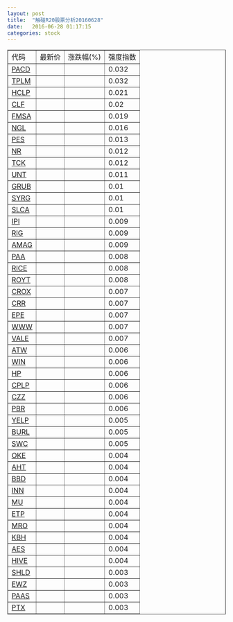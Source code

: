 ```yaml
---
layout: post
title:  "触碰R20股票分析20160628"
date:   2016-06-28 01:17:15
categories: stock
---
```

<script type="text/javascript">
var stockList = []
stockList.push('gb_pacd');
stockList.push('gb_tplm');
stockList.push('gb_hclp');
stockList.push('gb_clf');
stockList.push('gb_fmsa');
stockList.push('gb_ngl');
stockList.push('gb_pes');
stockList.push('gb_nr');
stockList.push('gb_tck');
stockList.push('gb_unt');
stockList.push('gb_grub');
stockList.push('gb_syrg');
stockList.push('gb_slca');
stockList.push('gb_ipi');
stockList.push('gb_rig');
stockList.push('gb_amag');
stockList.push('gb_paa');
stockList.push('gb_rice');
stockList.push('gb_royt');
stockList.push('gb_crox');
stockList.push('gb_crr');
stockList.push('gb_epe');
stockList.push('gb_www');
stockList.push('gb_vale');
stockList.push('gb_atw');
stockList.push('gb_win');
stockList.push('gb_hp');
stockList.push('gb_cplp');
stockList.push('gb_czz');
stockList.push('gb_pbr');
stockList.push('gb_yelp');
stockList.push('gb_burl');
stockList.push('gb_swc');
stockList.push('gb_oke');
stockList.push('gb_aht');
stockList.push('gb_bbd');
stockList.push('gb_inn');
stockList.push('gb_mu');
stockList.push('gb_etp');
stockList.push('gb_mro');
stockList.push('gb_kbh');
stockList.push('gb_aes');
stockList.push('gb_hive');
stockList.push('gb_shld');
stockList.push('gb_ewz');
stockList.push('gb_paas');
stockList.push('gb_ptx');
</script>

<table border="1">
 <tr>
 <td>代码</td>
  <td>最新价</td>
  <td>涨跌幅(%)</td>
 <td>强度指数</td>
</tr>
  <tr id="pacd"><td><a href="http://stock.finance.sina.com.cn/usstock/quotes/PACD.html" target="_blank">PACD</a></td><td></td><td></td><td>0.032</td></tr>
  <tr id="tplm"><td><a href="http://stock.finance.sina.com.cn/usstock/quotes/TPLM.html" target="_blank">TPLM</a></td><td></td><td></td><td>0.032</td></tr>
  <tr id="hclp"><td><a href="http://stock.finance.sina.com.cn/usstock/quotes/HCLP.html" target="_blank">HCLP</a></td><td></td><td></td><td>0.021</td></tr>
  <tr id="clf"><td><a href="http://stock.finance.sina.com.cn/usstock/quotes/CLF.html" target="_blank">CLF</a></td><td></td><td></td><td>0.02</td></tr>
  <tr id="fmsa"><td><a href="http://stock.finance.sina.com.cn/usstock/quotes/FMSA.html" target="_blank">FMSA</a></td><td></td><td></td><td>0.019</td></tr>
  <tr id="ngl"><td><a href="http://stock.finance.sina.com.cn/usstock/quotes/NGL.html" target="_blank">NGL</a></td><td></td><td></td><td>0.016</td></tr>
  <tr id="pes"><td><a href="http://stock.finance.sina.com.cn/usstock/quotes/PES.html" target="_blank">PES</a></td><td></td><td></td><td>0.013</td></tr>
  <tr id="nr"><td><a href="http://stock.finance.sina.com.cn/usstock/quotes/NR.html" target="_blank">NR</a></td><td></td><td></td><td>0.012</td></tr>
  <tr id="tck"><td><a href="http://stock.finance.sina.com.cn/usstock/quotes/TCK.html" target="_blank">TCK</a></td><td></td><td></td><td>0.012</td></tr>
  <tr id="unt"><td><a href="http://stock.finance.sina.com.cn/usstock/quotes/UNT.html" target="_blank">UNT</a></td><td></td><td></td><td>0.011</td></tr>
  <tr id="grub"><td><a href="http://stock.finance.sina.com.cn/usstock/quotes/GRUB.html" target="_blank">GRUB</a></td><td></td><td></td><td>0.01</td></tr>
  <tr id="syrg"><td><a href="http://stock.finance.sina.com.cn/usstock/quotes/SYRG.html" target="_blank">SYRG</a></td><td></td><td></td><td>0.01</td></tr>
  <tr id="slca"><td><a href="http://stock.finance.sina.com.cn/usstock/quotes/SLCA.html" target="_blank">SLCA</a></td><td></td><td></td><td>0.01</td></tr>
  <tr id="ipi"><td><a href="http://stock.finance.sina.com.cn/usstock/quotes/IPI.html" target="_blank">IPI</a></td><td></td><td></td><td>0.009</td></tr>
  <tr id="rig"><td><a href="http://stock.finance.sina.com.cn/usstock/quotes/RIG.html" target="_blank">RIG</a></td><td></td><td></td><td>0.009</td></tr>
  <tr id="amag"><td><a href="http://stock.finance.sina.com.cn/usstock/quotes/AMAG.html" target="_blank">AMAG</a></td><td></td><td></td><td>0.009</td></tr>
  <tr id="paa"><td><a href="http://stock.finance.sina.com.cn/usstock/quotes/PAA.html" target="_blank">PAA</a></td><td></td><td></td><td>0.008</td></tr>
  <tr id="rice"><td><a href="http://stock.finance.sina.com.cn/usstock/quotes/RICE.html" target="_blank">RICE</a></td><td></td><td></td><td>0.008</td></tr>
  <tr id="royt"><td><a href="http://stock.finance.sina.com.cn/usstock/quotes/ROYT.html" target="_blank">ROYT</a></td><td></td><td></td><td>0.008</td></tr>
  <tr id="crox"><td><a href="http://stock.finance.sina.com.cn/usstock/quotes/CROX.html" target="_blank">CROX</a></td><td></td><td></td><td>0.007</td></tr>
  <tr id="crr"><td><a href="http://stock.finance.sina.com.cn/usstock/quotes/CRR.html" target="_blank">CRR</a></td><td></td><td></td><td>0.007</td></tr>
  <tr id="epe"><td><a href="http://stock.finance.sina.com.cn/usstock/quotes/EPE.html" target="_blank">EPE</a></td><td></td><td></td><td>0.007</td></tr>
  <tr id="www"><td><a href="http://stock.finance.sina.com.cn/usstock/quotes/WWW.html" target="_blank">WWW</a></td><td></td><td></td><td>0.007</td></tr>
  <tr id="vale"><td><a href="http://stock.finance.sina.com.cn/usstock/quotes/VALE.html" target="_blank">VALE</a></td><td></td><td></td><td>0.007</td></tr>
  <tr id="atw"><td><a href="http://stock.finance.sina.com.cn/usstock/quotes/ATW.html" target="_blank">ATW</a></td><td></td><td></td><td>0.006</td></tr>
  <tr id="win"><td><a href="http://stock.finance.sina.com.cn/usstock/quotes/WIN.html" target="_blank">WIN</a></td><td></td><td></td><td>0.006</td></tr>
  <tr id="hp"><td><a href="http://stock.finance.sina.com.cn/usstock/quotes/HP.html" target="_blank">HP</a></td><td></td><td></td><td>0.006</td></tr>
  <tr id="cplp"><td><a href="http://stock.finance.sina.com.cn/usstock/quotes/CPLP.html" target="_blank">CPLP</a></td><td></td><td></td><td>0.006</td></tr>
  <tr id="czz"><td><a href="http://stock.finance.sina.com.cn/usstock/quotes/CZZ.html" target="_blank">CZZ</a></td><td></td><td></td><td>0.006</td></tr>
  <tr id="pbr"><td><a href="http://stock.finance.sina.com.cn/usstock/quotes/PBR.html" target="_blank">PBR</a></td><td></td><td></td><td>0.006</td></tr>
  <tr id="yelp"><td><a href="http://stock.finance.sina.com.cn/usstock/quotes/YELP.html" target="_blank">YELP</a></td><td></td><td></td><td>0.005</td></tr>
  <tr id="burl"><td><a href="http://stock.finance.sina.com.cn/usstock/quotes/BURL.html" target="_blank">BURL</a></td><td></td><td></td><td>0.005</td></tr>
  <tr id="swc"><td><a href="http://stock.finance.sina.com.cn/usstock/quotes/SWC.html" target="_blank">SWC</a></td><td></td><td></td><td>0.005</td></tr>
  <tr id="oke"><td><a href="http://stock.finance.sina.com.cn/usstock/quotes/OKE.html" target="_blank">OKE</a></td><td></td><td></td><td>0.004</td></tr>
  <tr id="aht"><td><a href="http://stock.finance.sina.com.cn/usstock/quotes/AHT.html" target="_blank">AHT</a></td><td></td><td></td><td>0.004</td></tr>
  <tr id="bbd"><td><a href="http://stock.finance.sina.com.cn/usstock/quotes/BBD.html" target="_blank">BBD</a></td><td></td><td></td><td>0.004</td></tr>
  <tr id="inn"><td><a href="http://stock.finance.sina.com.cn/usstock/quotes/INN.html" target="_blank">INN</a></td><td></td><td></td><td>0.004</td></tr>
  <tr id="mu"><td><a href="http://stock.finance.sina.com.cn/usstock/quotes/MU.html" target="_blank">MU</a></td><td></td><td></td><td>0.004</td></tr>
  <tr id="etp"><td><a href="http://stock.finance.sina.com.cn/usstock/quotes/ETP.html" target="_blank">ETP</a></td><td></td><td></td><td>0.004</td></tr>
  <tr id="mro"><td><a href="http://stock.finance.sina.com.cn/usstock/quotes/MRO.html" target="_blank">MRO</a></td><td></td><td></td><td>0.004</td></tr>
  <tr id="kbh"><td><a href="http://stock.finance.sina.com.cn/usstock/quotes/KBH.html" target="_blank">KBH</a></td><td></td><td></td><td>0.004</td></tr>
  <tr id="aes"><td><a href="http://stock.finance.sina.com.cn/usstock/quotes/AES.html" target="_blank">AES</a></td><td></td><td></td><td>0.004</td></tr>
  <tr id="hive"><td><a href="http://stock.finance.sina.com.cn/usstock/quotes/HIVE.html" target="_blank">HIVE</a></td><td></td><td></td><td>0.004</td></tr>
  <tr id="shld"><td><a href="http://stock.finance.sina.com.cn/usstock/quotes/SHLD.html" target="_blank">SHLD</a></td><td></td><td></td><td>0.003</td></tr>
  <tr id="ewz"><td><a href="http://stock.finance.sina.com.cn/usstock/quotes/EWZ.html" target="_blank">EWZ</a></td><td></td><td></td><td>0.003</td></tr>
  <tr id="paas"><td><a href="http://stock.finance.sina.com.cn/usstock/quotes/PAAS.html" target="_blank">PAAS</a></td><td></td><td></td><td>0.003</td></tr>
  <tr id="ptx"><td><a href="http://stock.finance.sina.com.cn/usstock/quotes/PTX.html" target="_blank">PTX</a></td><td></td><td></td><td>0.003</td></tr>
</table>
